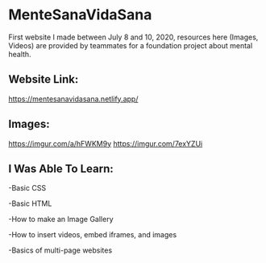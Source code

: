 # MenteSanaVidaSana
First website I made between July 8 and 10, 2020, resources here (Images, Videos) are provided by teammates for a foundation project about mental health.
## Website Link:
https://mentesanavidasana.netlify.app/
## Images:
https://imgur.com/a/hFWKM9y
https://imgur.com/7exYZUi
## I Was Able To Learn:

-Basic CSS




-Basic HTML




-How to make an Image Gallery




-How to insert videos, embed iframes, and images




-Basics of multi-page websites
